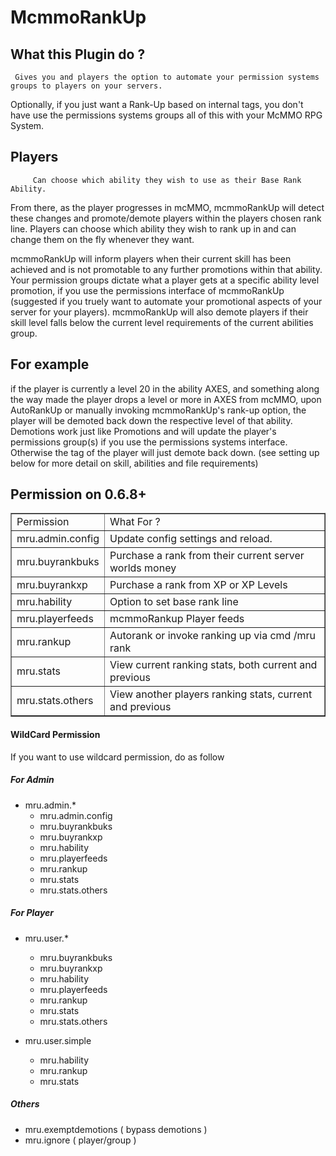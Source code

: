 McmmoRankUp
===========

## What this Plugin do ? ##
	 Gives you and players the option to automate your permission systems groups to players on your servers.

Optionally, if you just want a Rank-Up based on internal tags, you don't have use the permissions systems groups all of this with your McMMO RPG System.

## Players ##
         Can choose which ability they wish to use as their Base Rank Ability. 

From there, as the player progresses in mcMMO, mcmmoRankUp will detect these changes and promote/demote players within the players chosen rank line.
Players can choose which ability they wish to rank up in and can change them on the fly whenever they want.

mcmmoRankUp will inform players when their current skill has been achieved and is not promotable to any further promotions
within that ability. Your permission groups dictate what a player gets at a specific ability level promotion, if you use
the permissions interface of mcmmoRankUp (suggested if you truely want to automate your promotional aspects of your server
for your players). mcmmoRankUp will also demote players if their skill level falls below the current level requirements
of the current abilities group. 

## For example ##

if the player is currently a level 20 in the ability AXES, and something along the way made the player drops a level or more in AXES from mcMMO, upon AutoRankUp or manually invoking mcmmoRankUp's
rank-up option, the player will be demoted back down the respective level of that ability. Demotions work just like Promotions
and will update the player's permissions group(s) if you use the permissions systems interface. Otherwise the tag of the
player will just demote back down. (see setting up below for more detail on skill, abilities and file requirements)

## Permission on 0.6.8+ ##

<table border="1" >
	<tr>
		<td>Permission</td>
		<td>What For ?</td>
	</tr>
	<tr>
		<td>mru.admin.config</td>
		<td>Update config settings and reload.</td>
	</tr>
	<tr>
		<td>mru.buyrankbuks</td>
		<td>Purchase a rank from their current server worlds money</td>
	</tr>
	<tr>
		<td>mru.buyrankxp</td>
		<td>Purchase a rank from XP or XP Levels</td>
	</tr>
	<tr>
		<td>mru.hability</td>
		<td>Option to set base rank line</td>
	</tr>
	<tr>
		<td>mru.playerfeeds</td>
		<td>mcmmoRankup Player feeds</td>
	</tr>
	<tr>
		<td>mru.rankup</td>
		<td>Autorank or invoke ranking up via cmd /mru rank</td>
	</tr>
	<tr>
		<td>mru.stats</td>
		<td>View current ranking stats, both current and previous</td>
	</tr>
	<tr>
		<td>mru.stats.others</td>
		<td>View another players ranking stats, current and previous</td>
	</tr>
</table> 

#### WildCard Permission

If you want to use wildcard permission, do as follow

##### For Admin

  - mru.admin.*
  	- mru.admin.config
	- mru.buyrankbuks 
	- mru.buyrankxp 
	- mru.hability
	- mru.playerfeeds 
	- mru.rankup
	- mru.stats
	- mru.stats.others

##### For Player

  - mru.user.*
	- mru.buyrankbuks
	- mru.buyrankxp
	- mru.hability
	- mru.playerfeeds
	- mru.rankup
	- mru.stats
	- mru.stats.others

  - mru.user.simple
	- mru.hability
	- mru.rankup
	- mru.stats

##### Others

  - mru.exemptdemotions ( bypass demotions )
  - mru.ignore ( player/group )
